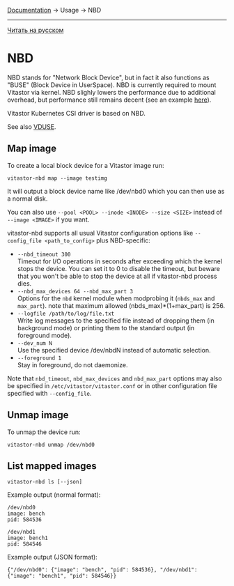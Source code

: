 [Documentation](../../README.md#documentation) → Usage → NBD

-----

[Читать на русском](nbd.ru.md)

# NBD

NBD stands for "Network Block Device", but in fact it also functions as "BUSE"
(Block Device in UserSpace). NBD is currently required to mount Vitastor via kernel.
NBD slighly lowers the performance due to additional overhead, but performance still
remains decent (see an example [here](../performance/comparison1.en.md#vitastor-0-4-0-nbd)).

Vitastor Kubernetes CSI driver is based on NBD.

See also [VDUSE](qemu.en.md#vduse).

## Map image

To create a local block device for a Vitastor image run:

```
vitastor-nbd map --image testimg
```

It will output a block device name like /dev/nbd0 which you can then use as a normal disk.

You can also use `--pool <POOL> --inode <INODE> --size <SIZE>` instead of `--image <IMAGE>` if you want.

vitastor-nbd supports all usual Vitastor configuration options like `--config_file <path_to_config>` plus NBD-specific:

* `--nbd_timeout 300` \
  Timeout for I/O operations in seconds after exceeding which the kernel stops
  the device. You can set it to 0 to disable the timeout, but beware that you
  won't be able to stop the device at all if vitastor-nbd process dies.
* `--nbd_max_devices 64 --nbd_max_part 3` \
  Options for the `nbd` kernel module when modprobing it (`nbds_max` and `max_part`).
  note that maximum allowed (nbds_max)*(1+max_part) is 256.
* `--logfile /path/to/log/file.txt` \
  Write log messages to the specified file instead of dropping them (in background mode)
  or printing them to the standard output (in foreground mode).
* `--dev_num N` \
  Use the specified device /dev/nbdN instead of automatic selection.
* `--foreground 1` \
  Stay in foreground, do not daemonize.

Note that `nbd_timeout`, `nbd_max_devices` and `nbd_max_part` options may also be specified
in `/etc/vitastor/vitastor.conf` or in other configuration file specified with `--config_file`.

## Unmap image

To unmap the device run:

```
vitastor-nbd unmap /dev/nbd0
```

## List mapped images

```
vitastor-nbd ls [--json]
```

Example output (normal format):

```
/dev/nbd0
image: bench
pid: 584536

/dev/nbd1
image: bench1
pid: 584546
```

Example output (JSON format):

```
{"/dev/nbd0": {"image": "bench", "pid": 584536}, "/dev/nbd1": {"image": "bench1", "pid": 584546}}
```
